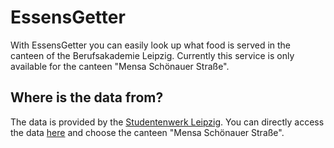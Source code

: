 # EssensGetter

With EssensGetter you can easily look up what food is served in the canteen of the Berufsakademie Leipzig.
Currently this service is only available for the canteen "Mensa Schönauer Straße".

## Where is the data from?
The data is provided by the [Studentenwerk Leipzig](https://www.studentenwerk-leipzig.de/). You can directly access the data [here](https://www.studentenwerk-leipzig.de/mensen-cafeterien/speiseplan) and choose the canteen "Mensa Schönauer Straße".